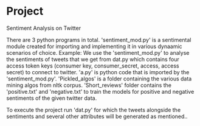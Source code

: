 # Project
Sentiment Analysis on Twitter

There are 3 python programs in total. 'sentiment_mod.py' is a sentimental module created for importing and implementing it in various dynaamic scenarios of choice.
Example: We use the 'sentiment_mod.py' to analyse the sentiments of tweets that we get from dat.py which contains four access token keys (consumer key, consumer_secret, access, access secret)  to connect to twitter. 
'a.py' is python code that is imported by the 'sentiment_mod.py'. 'Pickled_algos' is a folder containing the various data mining algos from nltk corpus.
'Short_reviews' folder contains the 'positive.txt' and 'negative.txt' to train the models for positive and negative sentiments of the given twitter data.

To execute the project run 'dat.py' for which the tweets alongside the sentiments and several other attributes will be generated as mentioned..
